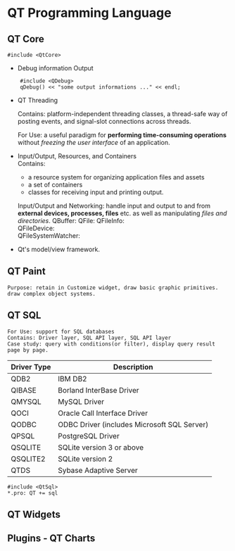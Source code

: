 QT Programming Language
===

## QT Core

```
#include <QtCore>
```
* Debug information Output
```
    #include <QDebug>
    qDebug() << "some output informations ..." << endl;
```    
* QT Threading
    
    Contains: platform-independent threading classes, a thread-safe way of posting events, and signal-slot connections across threads.
    
    For Use: a useful paradigm for **performing time-consuming operations** without *freezing the user interface* of an application.
    
* Input/Output, Resources, and Containers    
    Contains: 
    * a resource system for organizing application files and assets
    * a set of containers
    * classes for receiving input and printing output.
    
    Input/Output and Networking: handle input and output to and from **external devices, processes, files** etc. as well as manipulating *files and directories*.
    QBuffer:
        QFile: 
        QFileInfo:  
        QFileDevice:  
        QFileSystemWatcher:
    
* Qt's model/view framework.
    
    
## QT Paint
    Purpose: retain in Customize widget, draw basic graphic primitives. draw complex object systems.
    
## QT SQL
    For Use: support for SQL databases
    Contains: Driver layer, SQL API layer, SQL API layer
    Case study: query with conditions(or filter), display query result page by page.
    
|Driver Type|Description|
|-|-|
|QDB2|IBM DB2|
|QIBASE|Borland InterBase Driver|
|QMYSQL|MySQL Driver|
|QOCI|Oracle Call Interface Driver|
|QODBC|ODBC Driver (includes Microsoft SQL Server)|
|QPSQL|PostgreSQL Driver|
|QSQLITE|SQLite version 3 or above|
|QSQLITE2|SQLite version 2|
|QTDS|Sybase Adaptive Server|

```
#include <QtSql>
*.pro: QT += sql
```

## QT Widgets

## Plugins - QT Charts
